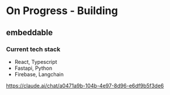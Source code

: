 <!-- docker run -d -e POSTGRES_DB=embed -e POSTGRES_PASSWORD=embed -e POSTGRES_USER=embed -p 6500:5432 postgres:latest -->

# On Progress - Building

## embeddable

### Current tech stack

- React, Typescript
- Fastapi, Python
- Firebase, Langchain

<!--

- reduce number of backend routes - /, /login, /getbot, /makebot - create and edit, /embedbot, /chat
- do if else for all the api calls
- perform validation in frontend and backend
- try storing prev messages, ai config, description in localstorage
- use context sent req 3 times when logged in - fix it
- localstorage data for authentication  - token, expiresAt, email, emailverified
- proper session mng in frontned

- after finishing - optimize the code - reduce db calls etc
- add middleware at backend
-->

https://claude.ai/chat/a0471a9b-104b-4e97-8d96-e6df9b5f3de6
